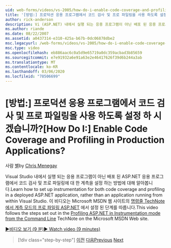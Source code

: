 ```yaml
---
uid: web-forms/videos/vs-2005/how-do-i-enable-code-coverage-and-profiling-in-production-applications
title: '[방법:] 프로덕션 응용 프로그램에서 코드 검사 및 프로 파일링을 사용 하도록 설정 하 시겠습니까? | Microsoft Docs'
author: rick-anderson
description: Vi (ASP.NET) 내에서 실행 되는 응용 프로그램이 아닌 배포 된 응용 프로그램에서 코드 검사 및 프로 파일링에 대 한 계측을 설정 하는 방법에 대해 알아봅니다.
ms.author: riande
ms.date: 08/22/2007
ms.assetid: a0437314-e310-425a-b67b-0dc06878dbe2
msc.legacyurl: /web-forms/videos/vs-2005/how-do-i-enable-code-coverage-and-profiling-in-production-applications
msc.type: video
ms.openlocfilehash: eb886aac6c0a5d9e65719a0dc359acbad3b85659
ms.sourcegitcommit: e7e91932a6e91a63e2e46417626f39d6b244a3ab
ms.translationtype: MT
ms.contentlocale: ko-KR
ms.lasthandoff: 03/06/2020
ms.locfileid: "78506699"
---
```

# <a name="how-do-i-enable-code-coverage-and-profiling-in-production-applications"></a><span data-ttu-id="679d4-104">[방법:] 프로덕션 응용 프로그램에서 코드 검사 및 프로 파일링을 사용 하도록 설정 하 시겠습니까?</span><span class="sxs-lookup"><span data-stu-id="679d4-104">[How Do I:] Enable Code Coverage and Profiling in Production Applications?</span></span>

<span data-ttu-id="679d4-105">사람 [별](https://twitter.com/CMenegay)</span><span class="sxs-lookup"><span data-stu-id="679d4-105">by [Chris Menegay](https://twitter.com/CMenegay)</span></span>

<span data-ttu-id="679d4-106">Visual Studio 내에서 실행 되는 응용 프로그램이 아닌 배포 된 ASP.NET 응용 프로그램에서 코드 검사 및 프로 파일링에 대 한 계측을 설정 하는 방법에 대해 알아봅니다.</span><span class="sxs-lookup"><span data-stu-id="679d4-106">Learn how to set up instrumentation for both code coverage and profiling in a deployed ASP.NET application, rather than an application running from within Visual Studio.</span></span> <span data-ttu-id="679d4-107">이 비디오는 Microsoft MSDN 웹 사이트의 [명령줄 TechNote에서 계측 모드의 프로 파일링 ASP.NET](https://msdn.microsoft.com/teamsystem/aa718860.aspx) 에서 설정 된 단계를 따릅니다.</span><span class="sxs-lookup"><span data-stu-id="679d4-107">This video follows the steps set out in the [Profiling ASP.NET in Instrumentation mode from the Command Line](https://msdn.microsoft.com/teamsystem/aa718860.aspx) TechNote on the Microsoft MSDN Web site.</span></span>

[<span data-ttu-id="679d4-108">&#9654;비디오 보기 (9 분)</span><span class="sxs-lookup"><span data-stu-id="679d4-108">&#9654; Watch video (9 minutes)</span></span>](https://channel9.msdn.com/Blogs/ASP-NET-Site-Videos/how-do-i-enable-code-coverage-and-profiling-in-production-applications)

> [!div class="step-by-step"]
> <span data-ttu-id="679d4-109">[이전](how-do-i-run-unit-tests-against-a-deployed-database.md)
> [다음](web-deployment-projects.md)</span><span class="sxs-lookup"><span data-stu-id="679d4-109">[Previous](how-do-i-run-unit-tests-against-a-deployed-database.md)
[Next](web-deployment-projects.md)</span></span>
